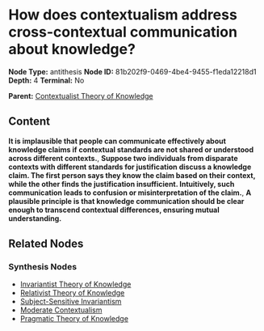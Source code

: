 # How does contextualism address cross-contextual communication about knowledge?

**Node Type:** antithesis
**Node ID:** 81b202f9-0469-4be4-9455-f1eda12218d1
**Depth:** 4
**Terminal:** No

**Parent:** [Contextualist Theory of Knowledge](contextualist-theory-of-knowledge-synthesis-dad95a0b-4b20-4efa-8c33-3ff6ae121680.md)

## Content

**It is implausible that people can communicate effectively about knowledge claims if contextual standards are not shared or understood across different contexts.**, **Suppose two individuals from disparate contexts with different standards for justification discuss a knowledge claim. The first person says they know the claim based on their context, while the other finds the justification insufficient. Intuitively, such communication leads to confusion or misinterpretation of the claim.**, **A plausible principle is that knowledge communication should be clear enough to transcend contextual differences, ensuring mutual understanding.**

## Related Nodes

### Synthesis Nodes

- [Invariantist Theory of Knowledge](invariantist-theory-of-knowledge-synthesis-4dc80bf5-3f07-4b93-8068-e28d14f05ffd.md)
- [Relativist Theory of Knowledge](relativist-theory-of-knowledge-synthesis-af0cfc79-74a0-4df2-9ff3-dbac847c0832.md)
- [Subject-Sensitive Invariantism](subject-sensitive-invariantism-synthesis-31298860-30ae-4f78-8714-be889267329c.md)
- [Moderate Contextualism](moderate-contextualism-synthesis-0146a2fa-58cd-43e3-8f7e-59ebd21e97e2.md)
- [Pragmatic Theory of Knowledge](pragmatic-theory-of-knowledge-synthesis-390dd2ac-8215-4a9a-8d89-814089dad93c.md)
